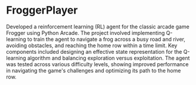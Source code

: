 # FroggerPlayer

Developed a reinforcement learning (RL) agent for the classic arcade game Frogger using Python Arcade. The project involved implementing Q-learning to train the agent to navigate a frog across a busy road and river, avoiding obstacles, and reaching the home row within a time limit. Key components included designing an effective state representation for the Q-learning algorithm and balancing exploration versus exploitation. The agent was tested across various difficulty levels, showing improved performance in navigating the game's challenges and optimizing its path to the home row.

